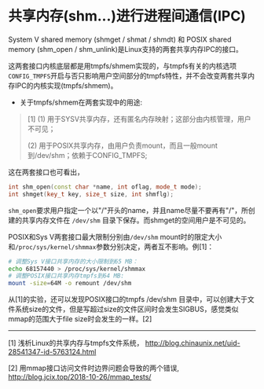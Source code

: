 # 共享内存(shm...)进行进程间通信(IPC)


System V shared memory (shmget / shmat / shmdt) 和 POSIX shared memory (shm_open / shm_unlink)是Linux支持的两套共享内存IPC的接口。

这两套接口内核底层都是用tmpfs/shmem实现的，与tmpfs有关的内核选项`CONFIG_TMPFS`开启与否只影响用户空间部分的tmpfs特性，并不会改变两套共享内存IPC的内核实现(tmpfs/shmem)。


* 关于tmpfs/shmem在两套实现中的用途: 

> [1]
>(1) 用于SYSV共享内存，还有匿名内存映射；这部分由内核管理，用户不可见；
>
>(2) 用于POSIX共享内存，由用户负责mount，而且一般mount到/dev/shm；依赖于CONFIG_TMPFS;

这在两套接口也可看出，
```cpp
int shm_open(const char *name, int oflag, mode_t mode);
int shmget(key_t key, size_t size, int shmflg);
```
`shm_open`要求用户指定一个以"/"开头的name，并且name尽量不要再有"/"，所创建的共享内存文件在 `/dev/shm` 目录下保存。而shmget的空间用户是不可见的。

POSIX和Sys V两套接口最大限制分别由`/dev/shm` mount时的限定大小和`/proc/sys/kernel/shmmax`参数分别决定，两者互不影响。例[1]：
```bash
# 调整Sys V接口共享内存的大小限制到65 MB：
echo 68157440 > /proc/sys/kernel/shmmax
# 调整POSIX接口共享内存tmpfs到64 MB:
mount -size=64M -o remount /dev/shm
```

从[1]的实验，还可以发现POSIX接口的tmpfs /dev/shm 目录中，可以创建大于文件系统size的文件，但是写超过size的文件区间时会发生SIGBUS，感觉类似mmap的范围大于file size时会发生的一样。[2]

---
[1] 浅析Linux的共享内存与tmpfs文件系统， http://blog.chinaunix.net/uid-28541347-id-5763124.html

[2] 用mmap接口访问文件时边界问题会导致的两个错误, http://blog.jcix.top/2018-10-26/mmap_tests/